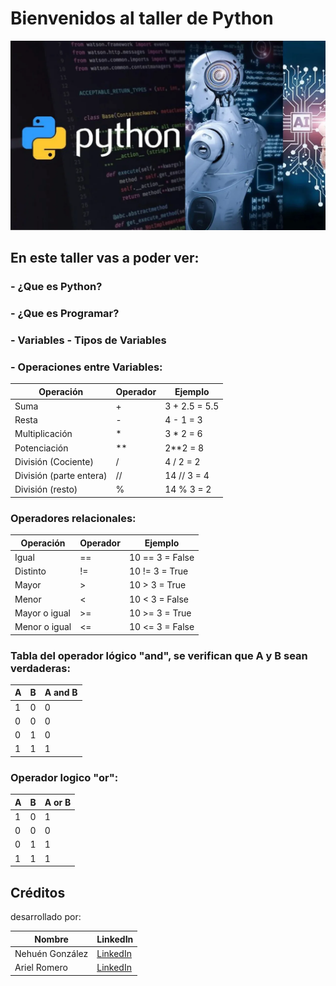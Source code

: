 # Bienvenidos al taller de Python

<p align="center">
  <img width="1000" src="code-your-python-programs.png">
  </p>

## En este taller vas a poder ver:

### - ¿Que es Python?
### - ¿Que es Programar?
### - Variables - Tipos de Variables
### - Operaciones entre Variables:

| Operación                | Operador | Ejemplo        |
|--------------------------|----------|----------------|
| Suma                     | +        | 3 + 2.5 = 5.5  |
| Resta                    | -        | 4 - 1 = 3      |
| Multiplicación           | *        | 3 * 2 = 6      |
| Potenciación             | **       | 2**2 = 8       |
| División (Cociente)      | /        | 4 / 2 = 2      |
| División (parte entera)  | //       | 14 // 3 = 4    |
| División (resto)         | %        | 14 % 3 = 2     |

### Operadores relacionales:
| Operación      | Operador  | Ejemplo          |
|----------------|-----------|------------------|
| Igual          | ==        | 10 == 3 = False  |
| Distinto       | !=        | 10 != 3 = True   |
| Mayor          | >         | 10 > 3 = True    |
| Menor          | <         | 10 < 3 = False   |
| Mayor o igual  | >=        | 10 >= 3 = True   |
| Menor o igual  | <=        | 10 <= 3 = False  |

### Tabla del operador lógico "and", se verifican que A y B sean verdaderas:

| A | B | A and B |
|---|---|---------|
| 1 | 0 |    0    |
| 0 | 0 |    0    |
| 0 | 1 |    0    |
| 1 | 1 |    1    |

### Operador logico "or":

| A | B | A or B |
|---|---|--------|
| 1 | 0 |   1    |
| 0 | 0 |   0    |
| 0 | 1 |   1    |
| 1 | 1 |   1    |

## Créditos
desarrollado por:

| Nombre | LinkedIn  |
|--------|-----------|
| Nehuén González   | [LinkedIn](https://www.linkedin.com/in/nehuen-gonzalez/) |
| Ariel Romero  | [LinkedIn](https://www.linkedin.com/in/ariel-w-romero/) |

